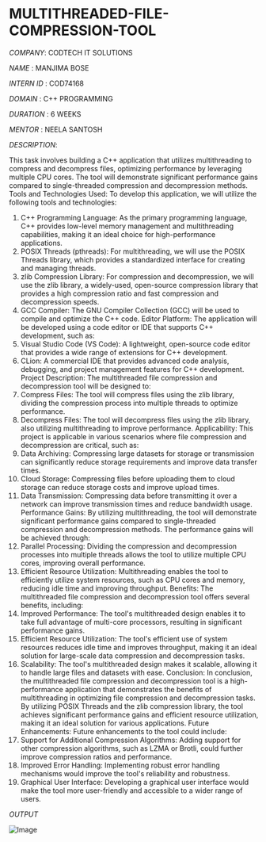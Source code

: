 # MULTITHREADED-FILE-COMPRESSION-TOOL

*COMPANY*: CODTECH IT SOLUTIONS
 
 *NAME* : MANJIMA BOSE
 
 *INTERN ID* : COD74168
 
 *DOMAIN* : C++ PROGRAMMING
 
 *DURATION* : 6 WEEKS
 
 *MENTOR* : NEELA SANTOSH
 
 *DESCRIPTION*: 

This task involves building a C++ application that utilizes multithreading to compress and decompress files, optimizing performance by leveraging multiple CPU cores. The tool will demonstrate significant performance gains compared to single-threaded compression and decompression methods.
Tools and Technologies Used:
To develop this application, we will utilize the following tools and technologies:
1. C++ Programming Language: As the primary programming language, C++ provides low-level memory management and multithreading capabilities, making it an ideal choice for high-performance applications.
2. POSIX Threads (pthreads): For multithreading, we will use the POSIX Threads library, which provides a standardized interface for creating and managing threads.
3. zlib Compression Library: For compression and decompression, we will use the zlib library, a widely-used, open-source compression library that provides a high compression ratio and fast compression and decompression speeds.
4. GCC Compiler: The GNU Compiler Collection (GCC) will be used to compile and optimize the C++ code.
Editor Platform:
The application will be developed using a code editor or IDE that supports C++ development, such as:
1. Visual Studio Code (VS Code): A lightweight, open-source code editor that provides a wide range of extensions for C++ development.
2. CLion: A commercial IDE that provides advanced code analysis, debugging, and project management features for C++ development.
Project Description:
The multithreaded file compression and decompression tool will be designed to:
1. Compress Files: The tool will compress files using the zlib library, dividing the compression process into multiple threads to optimize performance.
2. Decompress Files: The tool will decompress files using the zlib library, also utilizing multithreading to improve performance.
Applicability:
This project is applicable in various scenarios where file compression and decompression are critical, such as:
1. Data Archiving: Compressing large datasets for storage or transmission can significantly reduce storage requirements and improve data transfer times.
2. Cloud Storage: Compressing files before uploading them to cloud storage can reduce storage costs and improve upload times.
3. Data Transmission: Compressing data before transmitting it over a network can improve transmission times and reduce bandwidth usage.
Performance Gains:
By utilizing multithreading, the tool will demonstrate significant performance gains compared to single-threaded compression and decompression methods. The performance gains will be achieved through:
1. Parallel Processing: Dividing the compression and decompression processes into multiple threads allows the tool to utilize multiple CPU cores, improving overall performance.
2. Efficient Resource Utilization: Multithreading enables the tool to efficiently utilize system resources, such as CPU cores and memory, reducing idle time and improving throughput.
Benefits:
The multithreaded file compression and decompression tool offers several benefits, including:
1. Improved Performance: The tool's multithreaded design enables it to take full advantage of multi-core processors, resulting in significant performance gains.
2. Efficient Resource Utilization: The tool's efficient use of system resources reduces idle time and improves throughput, making it an ideal solution for large-scale data compression and decompression tasks.
3. Scalability: The tool's multithreaded design makes it scalable, allowing it to handle large files and datasets with ease.
Conclusion:
In conclusion, the multithreaded file compression and decompression tool is a high-performance application that demonstrates the benefits of multithreading in optimizing file compression and decompression tasks. By utilizing POSIX Threads and the zlib compression library, the tool achieves significant performance gains and efficient resource utilization, making it an ideal solution for various applications.
Future Enhancements:
Future enhancements to the tool could include:
1. Support for Additional Compression Algorithms: Adding support for other compression algorithms, such as LZMA or Brotli, could further improve compression ratios and performance.
2. Improved Error Handling: Implementing robust error handling mechanisms would improve the tool's reliability and robustness.
3. Graphical User Interface: Developing a graphical user interface would make the tool more user-friendly and accessible to a wider range of users.

*OUTPUT*

![Image](https://github.com/user-attachments/assets/925f4307-d5d3-48c9-a6ea-53ddefb8cb84)


